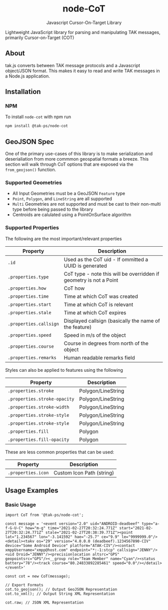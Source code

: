 <h1 align=center>node-CoT</h1>

<p align=center>Javascript Cursor-On-Target Library</p>

Lightweight JavaScript library for parsing and manipulating TAK messages, primarily Cursor-on-Target (COT)

## About

tak.js converts between TAK message protocols and a Javascript object/JSON format. This makes it easy to read and write TAK messages in a Node.js application.

## Installation

### NPM

To install `node-cot` with npm run

```bash
npm install @tak-ps/node-cot
```

## GeoJSON Spec

One of the primary use-cases of this library is to make serialization and deserialiation from
more commmon geospatial formats a breeze. This section will walk through CoT options that are
exposed via the `from_geojson()` function.

### Supported Geometries

- All Input Geometries must be a GeoJSON `Feature` type
- `Point`, `Polygon`, and `LineString` are all supported
- `Multi` Geometries are not supported and must be cast to their non-multi type before being passed to the library
- Centroids are calulated using a PointOnSurface algorithm

### Supported Properties

The following are the most important/relevant properties

| Property              | Description |
| --------------------- | ----------- |
| `.id`                 | Used as the CoT uid - If ommitted a UUID is generated |
| `.properties.type`    | CoT type - note this will be overridden if geometry is not a Point |
| `.properties.how`     | CoT how |
| `.properties.time`    | Time at which CoT was created |
| `.properties.start`   | Time at which CoT is relevant |
| `.properties.stale`   | Time at which CoT expires |
| `.properties.callsign`| Displayed callsign (basically the name of the feature) |
| `.properties.speed`   | Speed in m/s of the object |
| `.properties.course`  | Course in degrees from north of the object |
| `.properties.remarks` | Human readable remarks field |

Styles can also be applied to features using the following

| Property                          | Description |
| --------------------------------- | ----------- |
| `.properties.stroke`              | Polygon/LineString |
| `.properties.stroke-opacity`      | Polygon/LineString |
| `.properties.stroke-width`        | Polygon/LineString |
| `.properties.stroke-style`        | Polygon/LineString |
| `.properties.stroke-style`        | Polygon/LineString |
| `.properties.fill`                | Polygon |
| `.properties.fill-opacity`        | Polygon |

These are less common properties that can be used:

| Property                          | Description |
| --------------------------------- | ----------- |
| `.properties.icon`                | Custom Icon Path (string) |

## Usage Examples

### Basic Usage

```
import CoT from '@tak-ps/node-cot';

const message = '<event version="2.0" uid="ANDROID-deadbeef" type="a-f-G-U-C" how="m-g" time="2021-02-27T20:32:24.771Z" start="2021-02-27T20:32:24.771Z" stale="2021-02-27T20:38:39.771Z"><point lat="1.234567" lon="-3.141592" hae="-25.7" ce="9.9" le="9999999.0"/><detail><takv os="29" version="4.0.0.0 (deadbeef).1234567890-CIV" device="Some Android Device" platform="ATAK-CIV"/><contact xmppUsername="xmpp@host.com" endpoint="*:-1:stcp" callsign="JENNY"/><uid Droid="JENNY"/><precisionlocation altsrc="GPS" geopointsrc="GPS"/><__group role="Team Member" name="Cyan"/><status battery="78"/><track course="80.24833892285461" speed="0.0"/></detail></event>'

const cot = new CoT(message);

// Export Formats
cot.to_geojson(); // Output GeoJSON Representation
cot.to_xml(); // Output String XML Representation

cot.raw; // JSON XML Representation
```
